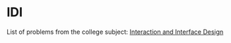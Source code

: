 # IDI
List of problems from the college subject: [Interaction and Interface Design](https://www.fib.upc.edu/en/studies/bachelors-degrees/bachelor-degree-informatics-engineering/curriculum/syllabus/IDI)
